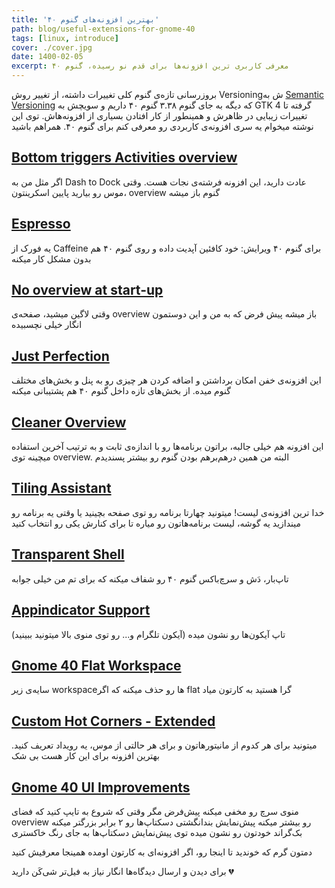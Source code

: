 ```yaml
---
title: 'بهترین افزونه‌های گنوم ۴۰'
path: blog/useful-extensions-for-gnome-40
tags: [linux, introduce]
cover: ./cover.jpg
date: 1400-02-05
excerpt: معرفی کاربری ترین افزونه‌ها برای قدم نو رسیده، گنوم ۴۰
---
```


بروزرسانی تازه‌ی گنوم کلی تغییرات داشته، از تغییر روش Versioningش به [Semantic Versioning](https://semver.org/) که دیگه به جای گنوم ۳.۳۸ گنوم ۴۰ داریم و سویچش به GTK 4 گرفته تا تغییرات زیبایی در ظاهرش و همینطور از کار افتادن بسیاری از افزونه‌هاش. توی این نوشته میخوام یه سری افزونه‌ی کاربردی رو معرفی کنم برای گنوم ۴۰. همراهم باشید

## [Bottom triggers Activities overview](https://extensions.gnome.org/extension/4120/bottom-triggers-activities-overview/)

اگر مثل من به Dash to Dock عادت دارید، این افزونه فرشته‌ی نجات هست. وقتی موس رو بیارید پایین اسکرینتون، overview گنوم باز میشه

## [Espresso](https://extensions.gnome.org/extension/4135/espresso/)

یه فورک از Caffeine برای گنوم ۴۰
ویرایش: خود کافئین آپدیت داده و روی گنوم ۴۰ هم بدون مشکل کار میکنه

## [No overview at start-up](https://extensions.gnome.org/extension/4099/no-overview/)

وقتی لاگین میشید، صفحه‌ی overview باز میشه پیش فرض که به من و این دوستمون انگار خیلی نچسبیده

## [Just Perfection](https://extensions.gnome.org/extension/3843/just-perfection/)

این افزونه‌ی خفن امکان برداشتن و اضافه کردن هر چیزی رو به پنل و بخش‌های مختلف گنوم میده. از بخش‌های تازه داخل گنوم ۴۰ هم پشتیبانی میکنه

## [Cleaner Overview](https://extensions.gnome.org/extension/3759/cleaner-overview/)

این افزونه هم خیلی جالبه، براتون برنامه‌ها رو با اندازه‌ی ثابت و به ترتیب آخرین استفاده میچینه توی overview. البته من همین درهم‌برهم بودن گنوم رو بیشتر پسندیدم

## [Tiling Assistant](https://extensions.gnome.org/extension/3733/tiling-assistant/)

خدا ترین افزونه‌ی لیست! میتونید چهارتا برنامه رو توی صفحه بچینید یا وقتی یه برنامه رو میندازید یه گوشه، لیست برنامه‌هاتون رو میاره تا برای کنارش یکی رو انتخاب کنید

## [Transparent Shell](https://extensions.gnome.org/extension/3518/transparent-shell/)

تاپ‌بار، دَش و سرچ‌باکس گنوم ۴۰ رو شفاف میکنه که برای تم من خیلی جوابه

## [Appindicator Support](https://extensions.gnome.org/extension/615/appindicator-support/)

تاپ آیکون‌ها رو نشون میده (آیکون تلگرام و... رو توی منوی بالا میتونید ببینید)

## [Gnome 40 Flat Workspace](https://extensions.gnome.org/extension/4215/gnome-40-plat-workspace/)

سایه‌ی زیر workspaceها رو حذف میکنه که اگر flat گرا هستید به کارتون میاد

## [Custom Hot Corners - Extended](https://extensions.gnome.org/extension/4167/custom-hot-corners-extended/)

میتونید برای هر کدوم از مانیتورهاتون و برای هر حالتی از موس، یه رویداد تعریف کنید. بهترین افزونه برای این کار هست بی شک

## [Gnome 40 UI Improvements](https://extensions.gnome.org/extension/4158/gnome-40-ui-improvements/)

منوی سرچ رو مخفی میکنه پیش‌فرض مگر وقتی که شروع به تایپ کنید که فضای overview رو بیشتر میکنه
پیش‌نمایش بندانگشتی دسکتاپ‌ها رو ۲ برابر بزرگتر میکنه
بک‌گراند خودتون رو نشون میده توی پیش‌نمایش دسکتاپ‌ها به جای رنگ خاکستری

دمتون گرم که خوندید تا اینجا رو، اگر افزونه‌ای به کارتون اومده همینجا معرفیش کنید

برای دیدن و ارسال دیدگاه‌ها انگار نیاز به فیل‌تر شی‌کَن دارید 💔
